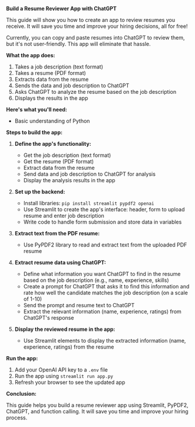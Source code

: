 

**Build a Resume Reviewer App with ChatGPT**

This guide will show you how to create an app to review resumes you receive. It will save you time and improve your hiring decisions, all for free!

Currently, you can copy and paste resumes into ChatGPT to review them, but it's not user-friendly. This app will eliminate that hassle.

**What the app does:**

1. Takes a job description (text format)
2. Takes a resume (PDF format)
3. Extracts data from the resume
4. Sends the data and job description to ChatGPT
5. Asks ChatGPT to analyze the resume based on the job description
6. Displays the results in the app

**Here's what you'll need:**

* Basic understanding of Python

**Steps to build the app:**

1. **Define the app's functionality:**
    - Get the job description (text format)
    - Get the resume (PDF format)
    - Extract data from the resume
    - Send data and job description to ChatGPT for analysis
    - Display the analysis results in the app

2. **Set up the backend:**
    - Install libraries: `pip install streamlit pypdf2 openai`
    - Use Streamlit to create the app's interface: header, form to upload resume and enter job description
    - Write code to handle form submission and store data in variables

3. **Extract text from the PDF resume:**
    - Use PyPDF2 library to read and extract text from the uploaded PDF resume

4. **Extract resume data using ChatGPT:**
    - Define what information you want ChatGPT to find in the resume based on the job description (e.g., name, experience, skills)
    - Create a prompt for ChatGPT that asks it to find this information and rate how well the candidate matches the job description (on a scale of 1-10)
    - Send the prompt and resume text to ChatGPT
    - Extract the relevant information (name, experience, ratings) from ChatGPT's response

5. **Display the reviewed resume in the app:**
    - Use Streamlit elements to display the extracted information (name, experience, ratings) from the resume

**Run the app:**

1. Add your OpenAI API key to a `.env` file
2. Run the app using `streamlit run app.py`
3. Refresh your browser to see the updated app

**Conclusion:**

This guide helps you build a resume reviewer app using Streamlit, PyPDF2, ChatGPT, and function calling. It will save you time and improve your hiring process.
